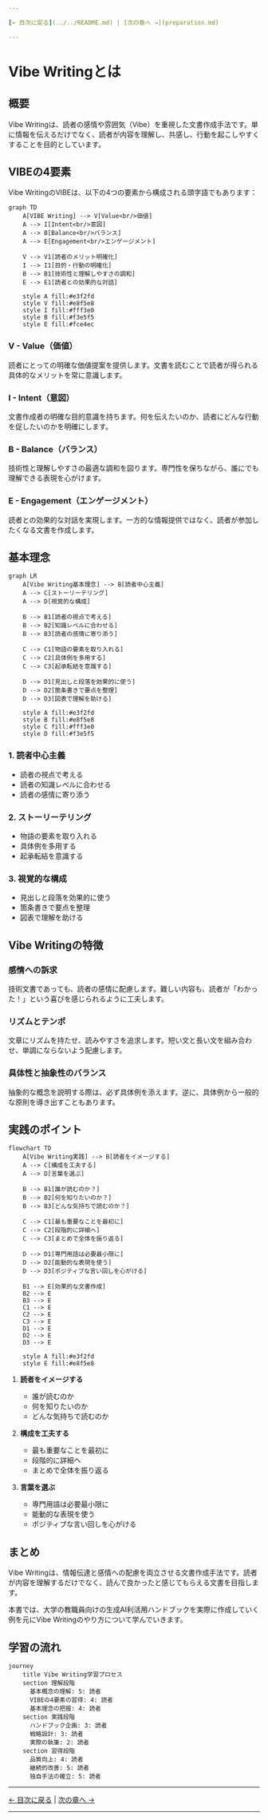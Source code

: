 ```yaml
---

[← 目次に戻る](../../README.md) | [次の章へ →](preparation.md)

---
```


# Vibe Writingとは

## 概要

Vibe Writingは、読者の感情や雰囲気（Vibe）を重視した文書作成手法です。単に情報を伝えるだけでなく、読者が内容を理解し、共感し、行動を起こしやすくすることを目的としています。

## VIBEの4要素

Vibe WritingのVIBEは、以下の4つの要素から構成される頭字語でもあります：

```mermaid
graph TD
    A[VIBE Writing] --> V[Value<br/>価値]
    A --> I[Intent<br/>意図]
    A --> B[Balance<br/>バランス]
    A --> E[Engagement<br/>エンゲージメント]
    
    V --> V1[読者のメリット明確化]
    I --> I1[目的・行動の明確化]
    B --> B1[技術性と理解しやすさの調和]
    E --> E1[読者との効果的な対話]
    
    style A fill:#e3f2fd
    style V fill:#e8f5e8
    style I fill:#fff3e0
    style B fill:#f3e5f5
    style E fill:#fce4ec
```

### V - Value（価値）
読者にとっての明確な価値提案を提供します。文書を読むことで読者が得られる具体的なメリットを常に意識します。

### I - Intent（意図）
文書作成者の明確な目的意識を持ちます。何を伝えたいのか、読者にどんな行動を促したいのかを明確にします。

### B - Balance（バランス）
技術性と理解しやすさの最適な調和を図ります。専門性を保ちながら、誰にでも理解できる表現を心がけます。

### E - Engagement（エンゲージメント）
読者との効果的な対話を実現します。一方的な情報提供ではなく、読者が参加したくなる文書を作成します。

## 基本理念

```mermaid
graph LR
    A[Vibe Writing基本理念] --> B[読者中心主義]
    A --> C[ストーリーテリング]
    A --> D[視覚的な構成]
    
    B --> B1[読者の視点で考える]
    B --> B2[知識レベルに合わせる]
    B --> B3[読者の感情に寄り添う]
    
    C --> C1[物語の要素を取り入れる]
    C --> C2[具体例を多用する]
    C --> C3[起承転結を意識する]
    
    D --> D1[見出しと段落を効果的に使う]
    D --> D2[箇条書きで要点を整理]
    D --> D3[図表で理解を助ける]
    
    style A fill:#e3f2fd
    style B fill:#e8f5e8
    style C fill:#fff3e0
    style D fill:#f3e5f5
```

### 1. 読者中心主義
- 読者の視点で考える
- 読者の知識レベルに合わせる
- 読者の感情に寄り添う

### 2. ストーリーテリング
- 物語の要素を取り入れる
- 具体例を多用する
- 起承転結を意識する

### 3. 視覚的な構成
- 見出しと段落を効果的に使う
- 箇条書きで要点を整理
- 図表で理解を助ける

## Vibe Writingの特徴

### 感情への訴求
技術文書であっても、読者の感情に配慮します。難しい内容も、読者が「わかった！」という喜びを感じられるように工夫します。

### リズムとテンポ
文章にリズムを持たせ、読みやすさを追求します。短い文と長い文を組み合わせ、単調にならないよう配慮します。

### 具体性と抽象性のバランス
抽象的な概念を説明する際は、必ず具体例を添えます。逆に、具体例から一般的な原則を導き出すこともあります。

## 実践のポイント

```mermaid
flowchart TD
    A[Vibe Writing実践] --> B[読者をイメージする]
    A --> C[構成を工夫する]
    A --> D[言葉を選ぶ]
    
    B --> B1[誰が読むのか？]
    B --> B2[何を知りたいのか？]
    B --> B3[どんな気持ちで読むのか？]
    
    C --> C1[最も重要なことを最初に]
    C --> C2[段階的に詳細へ]
    C --> C3[まとめで全体を振り返る]
    
    D --> D1[専門用語は必要最小限に]
    D --> D2[能動的な表現を使う]
    D --> D3[ポジティブな言い回しを心がける]
    
    B1 --> E[効果的な文書作成]
    B2 --> E
    B3 --> E
    C1 --> E
    C2 --> E
    C3 --> E
    D1 --> E
    D2 --> E
    D3 --> E
    
    style A fill:#e3f2fd
    style E fill:#e8f5e8
```

1. **読者をイメージする**
   - 誰が読むのか
   - 何を知りたいのか
   - どんな気持ちで読むのか

2. **構成を工夫する**
   - 最も重要なことを最初に
   - 段階的に詳細へ
   - まとめで全体を振り返る

3. **言葉を選ぶ**
   - 専門用語は必要最小限に
   - 能動的な表現を使う
   - ポジティブな言い回しを心がける

## まとめ

Vibe Writingは、情報伝達と感情への配慮を両立させる文書作成手法です。読者が内容を理解するだけでなく、読んで良かったと感じてもらえる文書を目指します。

本書では、大学の教職員向けの生成AI利活用ハンドブックを実際に作成していく例を元にVibe Writingのやり方について学んでいきます。

## 学習の流れ

```mermaid
journey
    title Vibe Writing学習プロセス
    section 理解段階
      基本概念の理解: 5: 読者
      VIBEの4要素の習得: 4: 読者
      基本理念の把握: 4: 読者
    section 実践段階
      ハンドブック企画: 3: 読者
      戦略設計: 3: 読者
      実際の執筆: 2: 読者
    section 習得段階
      品質向上: 4: 読者
      継続的改善: 5: 読者
      独自手法の確立: 5: 読者
```

---

[← 目次に戻る](../../README.md) | [次の章へ →](preparation.md)

---